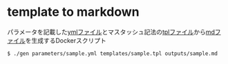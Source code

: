 # template to markdown
パラメータを記載した[ymlファイル](./parameters/sample.yml)とマスタッシュ記法の[tplファイル](templates/sample.tpl)から[mdファイル](outputs/sample.md)を生成するDockerスクリプト

```sh
$ ./gen parameters/sample.yml templates/sample.tpl outputs/sample.md
```
